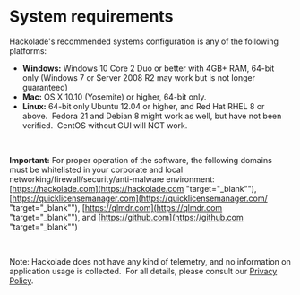 # System requirements

Hackolade's recommended systems configuration is any of the following platforms:

* **Windows:** Windows 10 Core 2 Duo or better with 4GB+ RAM, 64-bit only (Windows 7 or Server 2008 R2 may work but is not longer guaranteed)
* **Mac:** OS X 10.10 (Yosemite) or higher, 64-bit only.
* **Linux:** 64-bit only Ubuntu 12.04 or higher, and Red Hat RHEL 8 or above.&nbsp; Fedora 21 and Debian 8 might work as well, but have not been verified.&nbsp; CentOS without GUI will NOT work.

&nbsp;

**Important:** For proper operation of the software, the following domains must be whitelisted in your corporate and local networking/firewall/security/anti-malware environment: [https://hackolade.com](<https://hackolade.com> "target=\"\_blank\""),&nbsp; [https://quicklicensemanager.com](<https://quicklicensemanager.com/> "target=\"\_blank\""), [https://qlmdr.com](<https://qlmdr.com> "target=\"\_blank\""), and [https://github.com](<https://github.com> "target=\"\_blank\"")

&nbsp;

Note: Hackolade does not have any kind of telemetry, and no information on application usage is collected.&nbsp; For all details, please consult our [Privacy Policy](<https://hackolade.com/privacy.html> "target=\"\_blank\"").


